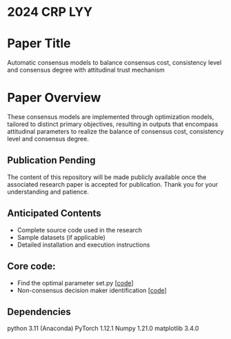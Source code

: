 # 2024 CRP LYY
# Paper Title
Automatic consensus models to balance consensus cost, consistency level and consensus degree with attitudinal trust mechanism

# Paper Overview
These consensus models are implemented through optimization models, tailored to distinct primary objectives, resulting in outputs that encompass attitudinal parameters to realize the balance of consensus cost, consistency level and consensus degree. 

## Publication Pending
The content of this repository will be made publicly available once the associated research paper is accepted for publication. Thank you for your understanding and patience.

## Anticipated Contents
- Complete source code used in the research
- Sample datasets (if applicable)
- Detailed installation and execution instructions


## Core code:
- Find the optimal parameter set.py [[code](https://github.com/yayaliu-118/2024_CRP_LYY/blob/main/Find%20the%20optimal%20parameter%20set.py)]
- Non-consensus decision maker identification [[code](https://github.com/yayaliu-118/2024_CRP_LYY/blob/main/Non-consensus%20decision%20maker%20identification.py)]

## Dependencies
python 3.11 (Anaconda)
PyTorch 1.12.1
Numpy 1.21.0
matplotlib 3.4.0
